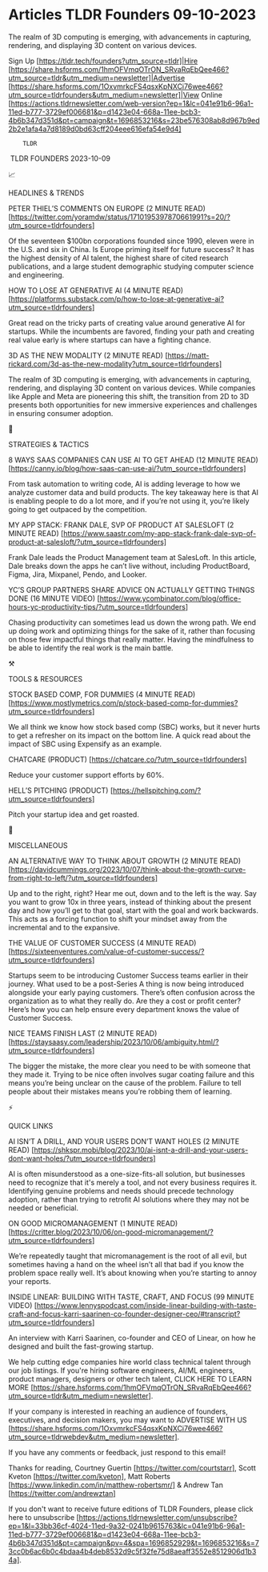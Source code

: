 # Articles TLDR Founders 09-10-2023

The realm of 3D computing is emerging, with advancements in capturing,
rendering, and displaying 3D content on various devices.  

Sign Up [https://tldr.tech/founders?utm_source=tldr]|Hire
[https://share.hsforms.com/1hmOFVmqOTrON_SRvaRqEbQee466?utm_source=tldr&utm_medium=newsletter]|Advertise
[https://share.hsforms.com/1OxvmrkcFS4qsxKpNXCi76wee466?utm_source=tldrfounders&utm_medium=newsletter]|View
Online
[https://actions.tldrnewsletter.com/web-version?ep=1&lc=041e91b6-96a1-11ed-b777-3729ef006681&p=d1423e04-668a-11ee-bcb3-4b6b347d351d&pt=campaign&t=1696853216&s=23be576308ab8d967b9ed2b2e1afa4a7d8189d0bd63cff204eee616efa54e9d4]


		TLDR 

 TLDR FOUNDERS 2023-10-09

📈 

HEADLINES & TRENDS

PETER THIEL’S COMMENTS ON EUROPE (2 MINUTE READ)
[https://twitter.com/yoramdw/status/1710195397870661991?s=20/?utm_source=tldrfounders]

Of the seventeen $100bn corporations founded since 1990, eleven were
in the U.S. and six in China. Is Europe priming itself for future
success? It has the highest density of AI talent, the highest share of
cited research publications, and a large student demographic studying
computer science and engineering. 

HOW TO LOSE AT GENERATIVE AI (4 MINUTE READ)
[https://platforms.substack.com/p/how-to-lose-at-generative-ai?utm_source=tldrfounders]

Great read on the tricky parts of creating value around generative AI
for startups. While the incumbents are favored, finding your path and
creating real value early is where startups can have a fighting
chance. 

3D AS THE NEW MODALITY (2 MINUTE READ)
[https://matt-rickard.com/3d-as-the-new-modality?utm_source=tldrfounders]

The realm of 3D computing is emerging, with advancements in capturing,
rendering, and displaying 3D content on various devices. While
companies like Apple and Meta are pioneering this shift, the
transition from 2D to 3D presents both opportunities for new immersive
experiences and challenges in ensuring consumer adoption. 

🧠 

STRATEGIES & TACTICS

8 WAYS SAAS COMPANIES CAN USE AI TO GET AHEAD (12 MINUTE READ)
[https://canny.io/blog/how-saas-can-use-ai/?utm_source=tldrfounders]

From task automation to writing code, AI is adding leverage to how we
analyze customer data and build products. The key takeaway here is
that AI is enabling people to do a lot more, and if you’re not using
it, you’re likely going to get outpaced by the competition. 

MY APP STACK: FRANK DALE, SVP OF PRODUCT AT SALESLOFT (2 MINUTE READ)
[https://www.saastr.com/my-app-stack-frank-dale-svp-of-product-at-salesloft/?utm_source=tldrfounders]

Frank Dale leads the Product Management team at SalesLoft. In this
article, Dale breaks down the apps he can’t live without, including
ProductBoard, Figma, Jira, Mixpanel, Pendo, and Looker. 

YC’S GROUP PARTNERS SHARE ADVICE ON ACTUALLY GETTING THINGS DONE (16
MINUTE VIDEO)
[https://www.ycombinator.com/blog/office-hours-yc-productivity-tips/?utm_source=tldrfounders]

Chasing productivity can sometimes lead us down the wrong path. We end
up doing work and optimizing things for the sake of it, rather than
focusing on those few impactful things that really matter. Having the
mindfulness to be able to identify the real work is the main battle. 

⚒️ 

TOOLS & RESOURCES

STOCK BASED COMP, FOR DUMMIES (4 MINUTE READ)
[https://www.mostlymetrics.com/p/stock-based-comp-for-dummies?utm_source=tldrfounders]

We all think we know how stock based comp (SBC) works, but it never
hurts to get a refresher on its impact on the bottom line. A quick
read about the impact of SBC using Expensify as an example. 

CHATCARE (PRODUCT) [https://chatcare.co/?utm_source=tldrfounders]

Reduce your customer support efforts by 60%. 

HELL’S PITCHING (PRODUCT)
[https://hellspitching.com/?utm_source=tldrfounders]

Pitch your startup idea and get roasted. 

🎁 

MISCELLANEOUS

AN ALTERNATIVE WAY TO THINK ABOUT GROWTH (2 MINUTE READ)
[https://davidcummings.org/2023/10/07/think-about-the-growth-curve-from-right-to-left/?utm_source=tldrfounders]

Up and to the right, right? Hear me out, down and to the left is the
way. Say you want to grow 10x in three years, instead of thinking
about the present day and how you’ll get to that goal, start with
the goal and work backwards. This acts as a forcing function to shift
your mindset away from the incremental and to the expansive. 

THE VALUE OF CUSTOMER SUCCESS (4 MINUTE READ)
[https://sixteenventures.com/value-of-customer-success/?utm_source=tldrfounders]

Startups seem to be introducing Customer Success teams earlier in
their journey. What used to be a post-Series A thing is now being
introduced alongside your early paying customers. There’s often
confusion across the organization as to what they really do. Are they
a cost or profit center? Here’s how you can help ensure every
department knows the value of Customer Success. 

NICE TEAMS FINISH LAST (2 MINUTE READ)
[https://staysaasy.com/leadership/2023/10/06/ambiguity.html/?utm_source=tldrfounders]

The bigger the mistake, the more clear you need to be with someone
that they made it. Trying to be nice often involves sugar coating
failure and this means you’re being unclear on the cause of the
problem. Failure to tell people about their mistakes means you’re
robbing them of learning. 

⚡ 

QUICK LINKS

AI ISN’T A DRILL, AND YOUR USERS DON’T WANT HOLES (2 MINUTE READ)
[https://shkspr.mobi/blog/2023/10/ai-isnt-a-drill-and-your-users-dont-want-holes/?utm_source=tldrfounders]

AI is often misunderstood as a one-size-fits-all solution, but
businesses need to recognize that it's merely a tool, and not every
business requires it. Identifying genuine problems and needs should
precede technology adoption, rather than trying to retrofit AI
solutions where they may not be needed or beneficial. 

ON GOOD MICROMANAGEMENT (1 MINUTE READ)
[https://critter.blog/2023/10/06/on-good-micromanagement/?utm_source=tldrfounders]

We’re repeatedly taught that micromanagement is the root of all
evil, but sometimes having a hand on the wheel isn’t all that bad if
you know the problem space really well. It’s about knowing when
you’re starting to annoy your reports. 

INSIDE LINEAR: BUILDING WITH TASTE, CRAFT, AND FOCUS (99 MINUTE VIDEO)
[https://www.lennyspodcast.com/inside-linear-building-with-taste-craft-and-focus-karri-saarinen-co-founder-designer-ceo/#transcript?utm_source=tldrfounders]

An interview with Karri Saarinen, co-founder and CEO of Linear, on how
he designed and built the fast-growing startup. 

 We help cutting edge companies hire world class technical talent
through our job listings. If you're hiring software engineers, AI/ML
engineers, product managers, designers or other tech talent, CLICK
HERE TO LEARN MORE
[https://share.hsforms.com/1hmOFVmqOTrON_SRvaRqEbQee466?utm_source=tldr&utm_medium=newsletter].


If your company is interested in reaching an audience of founders,
executives, and decision makers, you may want to ADVERTISE WITH US
[https://share.hsforms.com/1OxvmrkcFS4qsxKpNXCi76wee466?utm_source=tldrwebdev&utm_medium=newsletter].


If you have any comments or feedback, just respond to this email! 

Thanks for reading, 
Courtney Guertin [https://twitter.com/courtstarr], Scott Kveton
[https://twitter.com/kveton], Matt Roberts
[https://www.linkedin.com/in/matthew-robertsmr/] & Andrew Tan
[https://twitter.com/andrewztan] 

If you don't want to receive future editions of TLDR Founders,
please click here to unsubscribe
[https://actions.tldrnewsletter.com/unsubscribe?ep=1&l=33bb36cf-4024-11ed-9a32-0241b9615763&lc=041e91b6-96a1-11ed-b777-3729ef006681&p=d1423e04-668a-11ee-bcb3-4b6b347d351d&pt=campaign&pv=4&spa=1696852929&t=1696853216&s=73cc0b6ac6b0c4bdaa4b4deb8532d9c5f32fe75d8aeaff3552e8512906d1b34a].